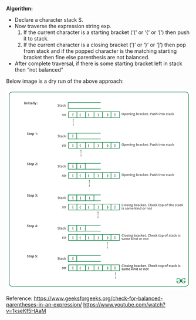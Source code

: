 **Algorithm:**
- Declare a character stack S.
- Now traverse the expression string exp.
  1. If the current character is a starting bracket (‘(‘ or ‘{‘ or ‘[‘) then push it to stack.
  2. If the current character is a closing bracket (‘)’ or ‘}’ or ‘]’) then pop from stack and if the popped character is the matching starting bracket then fine else parenthesis are not balanced.
- After complete traversal, if there is some starting bracket left in stack then “not balanced"

Below image is a dry run of the above approach:

![DFS image](BalancedParanthesisAlgorithm.png)

Reference: https://www.geeksforgeeks.org/check-for-balanced-parentheses-in-an-expression/
https://www.youtube.com/watch?v=1kseKf5HAaM
